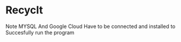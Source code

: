 # RecycIt
Note MYSQL And Google Cloud Have to be connected and installed to Succesfully run the program
